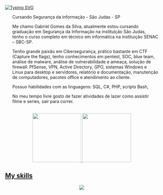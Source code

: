 [![Typing SVG](https://readme-typing-svg.demolab.com?font=Oswald&size=24&pause=1000&center=true&vCenter=true&width=425&lines=Olá+me+chamo+Gabriel+Gomes+Da+Silva;Sou+estudante+apaixonado+de+Cibersegurança)](https://git.io/typing-svg)
<br>
<p size="16"> 
  <ul>Cursando Segurança da informação - São Judas - SP</ul>
  <ul>Me chamo Gabriel Gomes da Silva, atualmente estou cursando graduação em Segurança da Informação na instituição São Judas, tenho o curso completo em técnico em informática na instituição SENAC – SBC-SP. 

Tenho grande paixão em Cibersegurança, prático bastante em CTF (Capture the flags), tenho conhecimentos em pentest, SOC, blue team, análise de malware, análise de vulnerabilidade e ameaça, solução de firewall: PfSense, VPN, Active Directory, GPO, sistemas Windows e Linux para desktop e servidores, relatório e documentação, manutenção de computadores, pacotes office e atendimento ao cliente. 

Possuo habilidades com as linguagens: SQL, C#, PHP, scripts Bash,   

No meu tempo livre gosto de fazer atividades de lazer como assistir filme e series, sair para correr. </ul>
</p><br>


 <div align="center">
  <a href="https://github.com/EduardaPires">
  <img height="160em" src="https://github-readme-stats.vercel.app/api?username=Gomesgaab&show_icons=true&theme=dracula&include_all_commits=true&count_private=true"/>
  <img height="160em" src="https://github-readme-stats.vercel.app/api/top-langs/?username=Gomesgaab&layout=compact&langs_count=7&theme=dracula"/>
</div>


## My skills

<p align="center">
  <a href="https://skillicons.dev">
    <img src="https://skillicons.dev/icons?i=windows,linux,kali,redhat,bash,mysql,cs,html,css,php,flutter" />
  </a>
</p>

